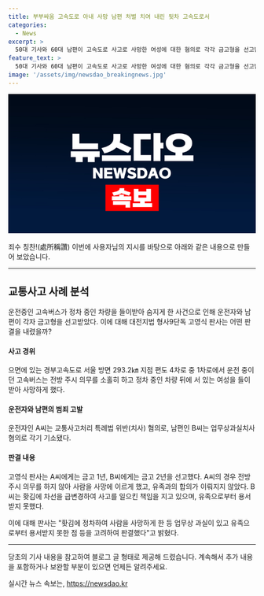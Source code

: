 ```yaml
---
title: 부부싸움 고속도로 아내 사망 남편 처벌 치여 내린 뒷차 고속도로서
categories:
  - News
excerpt: >
  50대 기사와 60대 남편이 고속도로 사고로 사망한 여성에 대한 혐의로 각각 금고형을 선고받았다. 기사 A씨는 전방 주시 의무를 소홀히 해 사고를 일으켜 금고 1년을 선고받았고, 남편 B씨는 업무상과실치사 혐의로 금고 2년을 선고받았다. A씨는 고속버스를 운전하던 중 차량을 들이받아 숨지게 한 죄를, B씨는 홧김에 차선을 급변경해 사고를 일으킨 것을 인정했다. 또한, 양 측은 유족으로부터 용서받지 못했으며, 금액적 보상 역시 유족과의 합의가 이뤄지지 않았다고 밝혀졌다.
feature_text: >
  50대 기사와 60대 남편이 고속도로 사고로 사망한 여성에 대한 혐의로 각각 금고형을 선고받았다. 기사 A씨는 전방 주시 의무를 소홀히 해 사고를 일으켜 금고 1년을 선고받았고, 남편 B씨는 업무상과실치사 혐의로 금고 2년을 선고받았다. A씨는 고속버스를 운전하던 중 차량을 들이받아 숨지게 한 죄를, B씨는 홧김에 차선을 급변경해 사고를 일으킨 것을 인정했다. 또한, 양 측은 유족으로부터 용서받지 못했으며, 금액적 보상 역시 유족과의 합의가 이뤄지지 않았다고 밝혀졌다.
image: '/assets/img/newsdao_breakingnews.jpg'
---
```


<p><img src="/assets/img/newsdao_breakingnews.jpg" alt="implanttips 속보" /></p>

<p>죄수 칭찬!(處所稱讚) 이번에 사용자님의 지시를 바탕으로 아래와 같은 내용으로 만들어 보았습니다.</p>

<hr />

<h2 data-ke-size="size26">교통사고 사례 분석</h2>

<p>운전중인 고속버스가 정차 중인 차량을 들이받아 숨지게 한 사건으로 인해 운전자와 남편이 각자 금고형을 선고받았다. 이에 대해 대전지법 형사9단독 고영식 판사는 어떤 판결을 내렸을까? </p>

<h4>사고 경위</h4>

<p>으면에 있는 경부고속도로 서울 방면 293.2㎞ 지점 편도 4차로 중 1차로에서 운전 중이던 고속버스는 전방 주시 의무를 소홀히 하고 정차 중인 차량 뒤에 서 있는 여성을 들이받아 사망하게 했다. </p>

<h4>운전자와 남편의 범죄 고발</h4>

<p>운전자인 A씨는 교통사고처리 특례법 위반(치사) 혐의로, 남편인 B씨는 업무상과실치사 혐의로 각기 기소됐다.</p>

<h4>판결 내용</h4>

<p>고영식 판사는 A씨에게는 금고 1년, B씨에게는 금고 2년을 선고했다. A씨의 경우 전방 주시 의무를 하지 않아 사람을 사망에 이르게 했고, 유족과의 합의가 이뤄지지 않았다. B씨는 홧김에 차선을 급변경하여 사고를 일으킨 책임을 지고 있으며, 유족으로부터 용서받지 못했다.</p>

<p>이에 대해 판사는 "홧김에 정차하여 사람을 사망하게 한 등 업무상 과실이 있고 유족으로부터 용서받지 못한 점 등을 고려하여 판결했다"고 밝혔다.</p>

<hr />

<p>당초의 기사 내용을 참고하여 블로그 글 형태로 제공해 드렸습니다. 계속해서 추가 내용을 포함하거나 보완할 부분이 있으면 언제든 알려주세요.</p>
실시간 뉴스 속보는, <a href="https://newsdao.kr" rel="dofollow">https://newsdao.kr</a>


